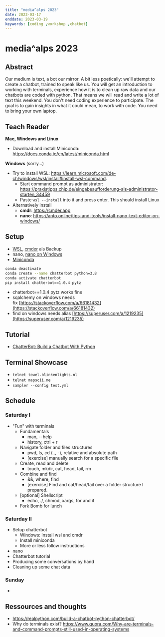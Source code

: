 ```yaml
---
title: "media^alps 2023"
date: 2023-03-17
enddate: 2023-03-19
keywords: [coding ,workshop ,chatbot]
---
```

# media^alps 2023

## Abstract
Our medium is text, a bot our mirror. A bit less poetically: we'll attempt to create a chatbot, trained to speak like us. You will get an introduction to working with terminals, experience how it is to clean up raw data and our chatbots are coded with python. That means we will read and write a lot of text this weekend. You don't need coding experience to participate. The goal is to gain insights in what it could mean, to work with code. You need to bring your own laptop.

## Teach Reader
**Mac, Windows and Linux**
- Download and install Miniconda: https://docs.conda.io/en/latest/miniconda.html 

**Windows** (sorry…)
- Try to install WSL: https://learn.microsoft.com/de-ch/windows/wsl/install#install-wsl-command.
	- Start command prompt as administrator: https://praxistipps.chip.de/eingabeaufforderung-als-administrator-starten_34459
	- Paste `wsl --install`  into it and press enter. This should install Linux
- Alternatively install
	- **cmdr**: https://cmder.app
	- **nano**: https://anto.online/tips-and-tools/install-nano-text-editor-on-windows/

## Setup
- [WSL](https://learn.microsoft.com/de-ch/windows/wsl/install#install-wsl-command), [cmder](https://cmder.app/) als Backup
- nano, [nano on Windows](https://anto.online/tips-and-tools/install-nano-text-editor-on-windows/)
- [Miniconda](https://docs.conda.io/en/latest/miniconda.html)

```sh
conda deactivate
conda create --name chatterbot python=3.8
conda activate chatterbot
pip install chatterbot==1.0.4 pytz
```

- chatterbot==1.0.4 pytz works fine  
- sqalchemy on windows needs fix [https://stackoverflow.com/a/66181432](https://stackoverflow.com/a/66181432)  
- find on windows needs alias [https://superuser.com/a/1219235](https://superuser.com/a/1219235)

## Tutorial
- [ChatterBot: Build a Chatbot With Python](https://realpython.com/build-a-chatbot-python-chatterbot)

## Terminal Showcase
- `telnet towel.blinkenlights.nl`
- `telnet mapscii.me`
- `sampler --config test.yml`

## Schedule
### Saturday I
- "Fun" with terminals
	- Fundamentals
		- man, --help
		- history, ctrl + r
	- Navigate folder and files structures
		- pwd, ls, cd (.., -), relative and absolute path
		- [exercise] manually search for a specific file
	- Create, read and delete
		- touch, mkdir, cat, head, tail, rm
	- Combine and find
		- &&, where, find
		- [exercise] Find and cat/head/tail over a folder structure I prepared.
	- [optional] Shellscript
		- echo, ./, chmod, xargs, for and if
	- Fork Bomb for lunch
### Saturday II
- Setup chatterbot
	- Windows: Install wsl and cmdr
	- Install miniconda
	- More or less follow instructions
- nano
- Chatterbot tutorial
- Producing some conversations by hand
- Cleaning up some chat data
### Sunday
- 

## Ressources and thoughts
- https://realpython.com/build-a-chatbot-python-chatterbot/
- Why do terminals exist? https://www.quora.com/Why-are-terminals-and-command-prompts-still-used-in-operating-systems
